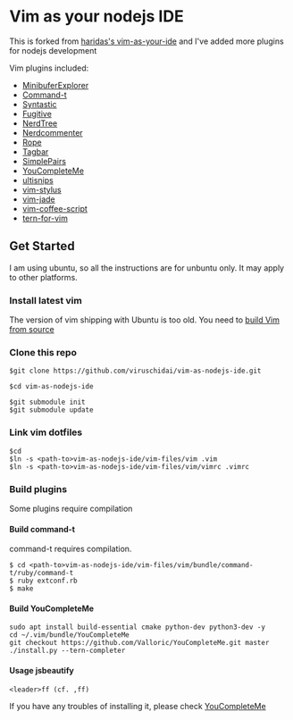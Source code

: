 # Vim as your nodejs IDE

This is forked from [haridas's vim-as-your-ide](https://github.com/haridas/Dotfiles) 
and I've added more plugins for nodejs development

Vim plugins included:

* [MinibuferExplorer](https://github.com/fholgado/minibufexpl.vim.git)
* [Command-t](https://github.com/wincent/Command-T)
* [Syntastic](https://github.com/scrooloose/syntastic.git)
* [Fugitive](https://github.com/tpope/vim-fugitive.git)
* [NerdTree](https://github.com/scrooloose/nerdtree.git)
* [Nerdcommenter](https://github.com/scrooloose/nerdcommenter.git)
* [Rope](https://github.com/klen/rope-vim.git)
* [Tagbar](https://github.com/majutsushi/tagbar.git)
* [SimplePairs](https://github.com/vim-scripts/simple-pairs.git)
* [YouCompleteMe](https://github.com/Valloric/YouCompleteMe.git)
* [ultisnips](https://github.com/SirVer/ultisnips.git)
* [vim-stylus](https://github.com/wavded/vim-stylus.git)
* [vim-jade](https://github.com/digitaltoad/vim-jade.git)
* [vim-coffee-script](https://github.com/kchmck/vim-coffee-script.git)
* [tern-for-vim](https://github.com/ternjs/tern_for_vim.git)



## Get Started
I am using ubuntu, so all the instructions are for unbuntu only. It may apply to other platforms.

### Install latest vim
The version of vim shipping with Ubuntu is too old. You need to [build Vim from source](https://github.com/Valloric/YouCompleteMe/wiki/Building-Vim-from-source) 

### Clone this repo
```
$git clone https://github.com/viruschidai/vim-as-nodejs-ide.git

$cd vim-as-nodejs-ide

$git submodule init
$git submodule update
```

### Link vim dotfiles
```
$cd
$ln -s <path-to>vim-as-nodejs-ide/vim-files/vim .vim
$ln -s <path-to>vim-as-nodejs-ide/vim-files/vim/vimrc .vimrc
```
### Build plugins
Some plugins require compilation

#### Build command-t
command-t requires compilation. 
```
$ cd <path-to>vim-as-nodejs-ide/vim-files/vim/bundle/command-t/ruby/command-t
$ ruby extconf.rb
$ make
```
#### Build YouCompleteMe
```
sudo apt install build-essential cmake python-dev python3-dev -y
cd ~/.vim/bundle/YouCompleteMe
git checkout https://github.com/Valloric/YouCompleteMe.git master
./install.py --tern-completer
```
#### Usage jsbeautify
```
<leader>ff (cf. ,ff)
```
If you have any troubles of installing it, please check [YouCompleteMe](https://github.com/Valloric/YouCompleteMe)

